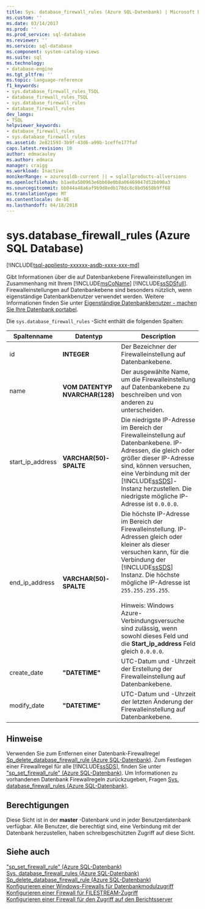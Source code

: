 ```yaml
---
title: Sys. database_firewall_rules (Azure SQL-Datenbank) | Microsoft Docs
ms.custom: ''
ms.date: 03/14/2017
ms.prod: ''
ms.prod_service: sql-database
ms.reviewer: ''
ms.service: sql-database
ms.component: system-catalog-views
ms.suite: sql
ms.technology:
- database-engine
ms.tgt_pltfrm: ''
ms.topic: language-reference
f1_keywords:
- sys.database_firewall_rules_TSQL
- database_firewall_rules_TSQL
- sys.database_firewall_rules
- database_firewall_rules
dev_langs:
- TSQL
helpviewer_keywords:
- database_firewall_rules
- sys.database_firewall_rules
ms.assetid: 2e821593-3b9f-43d6-a99b-1ceffe177faf
caps.latest.revision: 10
author: edmacauley
ms.author: edmaca
manager: craigg
ms.workload: Inactive
monikerRange: = azuresqldb-current || = sqlallproducts-allversions
ms.openlocfilehash: b1ae8a500963e6bb68e0b8a06469047d52b090a3
ms.sourcegitcommit: bb044a48a6af9b9d8edb178dc8c8bd5658b9ff68
ms.translationtype: MT
ms.contentlocale: de-DE
ms.lasthandoff: 04/18/2018
---
```

# <a name="sysdatabasefirewallrules-azure-sql-database"></a>sys.database_firewall_rules (Azure SQL Database)
[!INCLUDE[tsql-appliesto-xxxxxx-asdb-xxxx-xxx-md](../../includes/tsql-appliesto-xxxxxx-asdb-xxxx-xxx-md.md)]

  Gibt Informationen über die auf Datenbankebene Firewalleinstellungen im Zusammenhang mit Ihrem [!INCLUDE[msCoName](../../includes/msconame-md.md)] [!INCLUDE[ssSDSfull](../../includes/sssdsfull-md.md)]. Firewalleinstellungen auf Datenbankebene sind besonders nützlich, wenn eigenständige Datenbankbenutzer verwendet werden. Weitere Informationen finden Sie unter [Eigenständige Datenbankbenutzer - machen Sie Ihre Datenbank portabel](../../relational-databases/security/contained-database-users-making-your-database-portable.md).  
  
 Die `sys.database_firewall_rules` -Sicht enthält die folgenden Spalten:  
  
|Spaltenname|Datentyp|Description|  
|-----------------|---------------|-----------------|  
|id|**INTEGER**|Der Bezeichner der Firewalleinstellung auf Datenbankebene.|  
|name|**VOM DATENTYP NVARCHAR(128)**|Der ausgewählte Name, um die Firewalleinstellung auf Datenbankebene zu beschreiben und von anderen zu unterscheiden.|  
|start_ip_address|**VARCHAR(50)-SPALTE**|Die niedrigste IP-Adresse im Bereich der Firewalleinstellung auf Datenbankebene. IP-Adressen, die gleich oder größer dieser IP-Adresse sind, können versuchen, eine Verbindung mit der [!INCLUDE[ssSDS](../../includes/sssds-md.md)]-Instanz herzustellen. Die niedrigste mögliche IP-Adresse ist `0.0.0.0`.|  
|end_ip_address|**VARCHAR(50)-SPALTE**|Die höchste IP-Adresse im Bereich der Firewalleinstellung. IP-Adressen gleich oder kleiner als dieser versuchen kann, für die Verbindung der [!INCLUDE[ssSDS](../../includes/sssds-md.md)] Instanz. Die höchste mögliche IP-Adresse ist `255.255.255.255`.<br /><br /> Hinweis: Windows Azure-Verbindungsversuche sind zulässig, wenn sowohl dieses Feld und die **Start_ip_address** Feld gleich `0.0.0.0`.|  
|create_date|**"DATETIME"**|UTC-Datum und -Uhrzeit der Erstellung der Firewalleinstellung auf Datenbankebene.|  
|modify_date|**"DATETIME"**|UTC-Datum und -Uhrzeit der letzten Änderung der Firewalleinstellung auf Datenbankebene.|  
  
## <a name="remarks"></a>Hinweise  
 Verwenden Sie zum Entfernen einer Datenbank-Firewallregel [Sp_delete_database_firewall_rule &#40;Azure SQL-Datenbank&#41;](../../relational-databases/system-stored-procedures/sp-delete-database-firewall-rule-azure-sql-database.md). Zum Festlegen einer Firewallregel für alle [!INCLUDE[ssSDS](../../includes/sssds-md.md)], finden Sie unter ["sp_set_firewall_rule" &#40;Azure SQL-Datenbank&#41;](../../relational-databases/system-stored-procedures/sp-set-firewall-rule-azure-sql-database.md). Um Informationen zu vorhandenen Datenbank Firewallregeln zurückzugeben, Fragen [Sys. database_firewall_rules (Azure SQL-Datenbank)](../../relational-databases/system-catalog-views/sys-database-firewall-rules-azure-sql-database.md).  
  
## <a name="permissions"></a>Berechtigungen  
 Diese Sicht ist in der **master** -Datenbank und in jeder Benutzerdatenbank verfügbar. Alle Benutzer, die berechtigt sind, eine Verbindung mit der Datenbank herzustellen, haben schreibgeschützten Zugriff auf diese Sicht.  
  
## <a name="see-also"></a>Siehe auch  
 ["sp_set_firewall_rule" &#40;Azure SQL-Datenbank&#41;](../../relational-databases/system-stored-procedures/sp-set-firewall-rule-azure-sql-database.md)   
 [Sys. database_firewall_rules (Azure SQL-Datenbank)](../../relational-databases/system-catalog-views/sys-database-firewall-rules-azure-sql-database.md)   
 [Sp_delete_database_firewall_rule &#40;Azure SQL-Datenbank&#41;](../../relational-databases/system-stored-procedures/sp-delete-database-firewall-rule-azure-sql-database.md)   
 [Konfigurieren einer Windows-Firewalls für Datenbankmodulzugriff](../../database-engine/configure-windows/configure-a-windows-firewall-for-database-engine-access.md)   
 [Konfigurieren einer Firewall für FILESTREAM-Zugriff](../../relational-databases/blob/configure-a-firewall-for-filestream-access.md)   
 [Konfigurieren einer Firewall für den Zugriff auf den Berichtsserver](../../reporting-services/report-server/configure-a-firewall-for-report-server-access.md)  
  
  
